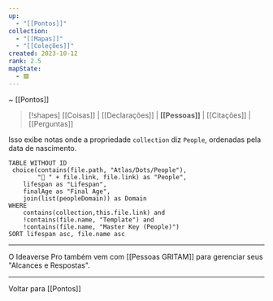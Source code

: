 ```yaml
---
up:
  - "[[Pontos]]"
collection:
  - "[[Mapas]]"
  - "[[Coleções]]"
created: 2023-10-12
rank: 2.5
mapState:
  - 🟩
---
```

~ [[Pontos]]

> [!shapes] [[Coisas]] | [[Declarações]] | **[[Pessoas]]** | [[Citações]] | [[Perguntas]]

Isso exibe notas onde a propriedade `collection` diz `People`, ordenadas pela data de nascimento.

```dataview
TABLE WITHOUT ID
 choice(contains(file.path, "Atlas/Dots/People"), 
		"👤 " + file.link, file.link) as "People",
	lifespan as "Lifespan",
	finalAge as "Final Age",
	join(list(peopleDomain)) as Domain
WHERE
	contains(collection,this.file.link) and
	!contains(file.name, "Template") and
	!contains(file.name, "Master Key (People)")
SORT lifespan asc, file.name asc
```

---

O Ideaverse Pro também vem com [[Pessoas GRITAM]] para gerenciar seus "Alcances e Respostas".

---

Voltar para [[Pontos]]